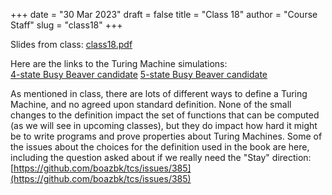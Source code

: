 +++
date = "30 Mar 2023"
draft = false
title = "Class 18"
author = "Course Staff"
slug = "class18"
+++

Slides from class: [class18.pdf](https://www.dropbox.com/s/8r79pklw5weuney/class18.pdf?dl=0)

Here are the links to the Turing Machine simulations:  
[4-state Busy Beaver candidate](http://morphett.info/turing/turing.html?4fee0005bc73130d8138803406a74990)
[5-state Busy Beaver candidate](http://morphett.info/turing/turing.html?94a288fb9c40906d7e6face4bc422ece)

As mentioned in class, there are lots of different ways to define a
Turing Machine, and no agreed upon standard definition.  None of the
small changes to the definition impact the set of functions that can
be computed (as we will see in upcoming classes), but they do impact
how hard it might be to write programs and prove properties about
Turing Machines. Some of the issues about the choices for the
definition used in the book are here, including the question asked
about if we really need the "Stay" direction:
[https://github.com/boazbk/tcs/issues/385](https://github.com/boazbk/tcs/issues/385)
